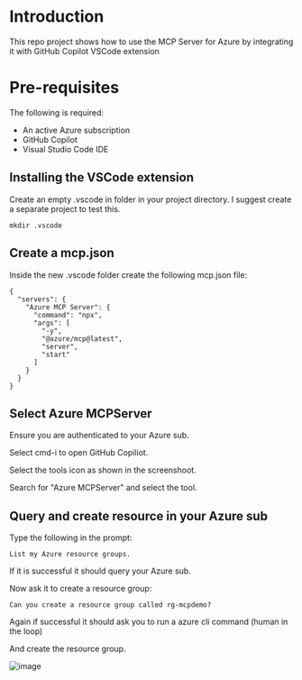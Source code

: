 # Introduction

This repo project shows how to use the MCP Server for Azure by integrating it with
GitHub Copilot VSCode extension

# Pre-requisites

The following is required:

- An active Azure subscription
- GitHub Copilot 
- Visual Studio Code IDE

## Installing the VSCode extension

Create an empty .vscode in folder in your project directory. I suggest create a separate project to test this.

```
mkdir .vscode
```

## Create a mcp.json

Inside the new .vscode folder create the following mcp.json file:

```
{
  "servers": {
    "Azure MCP Server": {
      "command": "npx",
      "args": [
        "-y",
        "@azure/mcp@latest",
        "server",
        "start"
      ]
    }
  }
}

```

## Select Azure MCPServer

Ensure you are authenticated to your Azure sub. 

Select cmd-i to open GitHub Copiliot.

Select the tools icon as shown in the screenshoot.

Search for "Azure MCPServer" and select the tool.

## Query and create resource in your Azure sub

Type the following in the prompt:

```
List my Azure resource groups.

```

If it is successful it should query your Azure sub.

Now ask it to create a resource group:

```
Can you create a resource group called rg-mcpdemo?

```

Again if successful it should ask you to run a azure cli command (human in the loop)

And create the resource group.

![image](mcp-azure.png)


